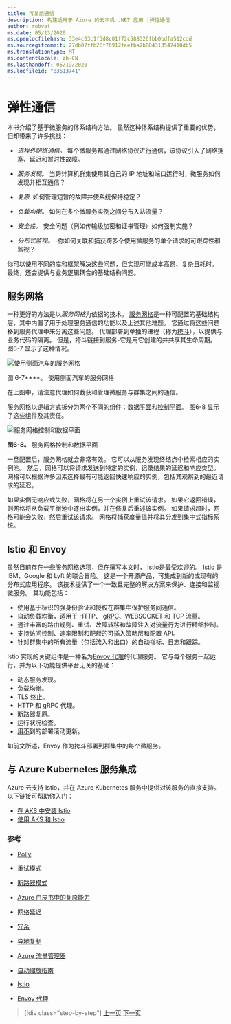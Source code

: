 ```yaml
---
title: 可复原通信
description: 构建适用于 Azure 的云本机 .NET 应用 |弹性通信
author: robvet
ms.date: 05/13/2020
ms.openlocfilehash: 33e4c03c1f3d8c01f72c588326fbb0bdfa512cdd
ms.sourcegitcommit: 27db07ffb26f76912feefba7b884313547410db5
ms.translationtype: MT
ms.contentlocale: zh-CN
ms.lasthandoff: 05/19/2020
ms.locfileid: "83613741"
---
```

# <a name="resilient-communications"></a>弹性通信

本书介绍了基于微服务的体系结构方法。 虽然这种体系结构提供了重要的优势，但却带来了许多挑战：

- *进程外网络通信。* 每个微服务都通过网络协议进行通信，该协议引入了网络拥塞、延迟和暂时性故障。

- *服务发现。* 当跨计算机群集使用其自己的 IP 地址和端口运行时，微服务如何发现并相互通信？

- *复原.* 如何管理短暂的故障并使系统保持稳定？

- *负载均衡。* 如何在多个微服务实例之间分布入站流量？

- *安全性。* 安全问题（例如传输级加密和证书管理）如何强制实施？

- *分布式监视。* -你如何关联和捕获跨多个使用微服务的单个请求的可跟踪性和监视？

你可以使用不同的库和框架解决这些问题，但实现可能成本高昂、复杂且耗时。 最终，还会提供与业务逻辑耦合的基础结构问题。

## <a name="service-mesh"></a>服务网格

一种更好的方法是以*服务网格*为依据的技术。 [服务网格](https://www.nginx.com/blog/what-is-a-service-mesh/)是一种可配置的基础结构层，其中内置了用于处理服务通信的功能以及上述其他难题。 它通过将这些问题移到服务代理中来分离这些问题。 代理部署到单独的进程（称为[挎斗](https://docs.microsoft.com/azure/architecture/patterns/sidecar)），以提供与业务代码的隔离。 但是，挎斗链接到服务-它是用它创建的并共享其生命周期。 图6-7 显示了这种情况。

![使用侧面汽车的服务网格](./media/service-mesh-with-side-car.png)

图 6-7****。 使用侧面汽车的服务网格

在上图中，请注意代理如何截获和管理微服务与群集之间的通信。

服务网格以逻辑方式拆分为两个不同的组件：[数据平面](https://blog.envoyproxy.io/service-mesh-data-plane-vs-control-plane-2774e720f7fc)和[控制平面](https://blog.envoyproxy.io/service-mesh-data-plane-vs-control-plane-2774e720f7fc)。 图6-8 显示了这些组件及其责任。

![服务网格控制和数据平面](./media/istio-control-and-data-plane.png)

**图6-8。** 服务网格控制和数据平面

一旦配置后，服务网格就会非常有效。 它可以从服务发现终结点中检索相应的实例池。 然后，网格可以将请求发送到特定的实例，记录结果的延迟和响应类型。 网格可以根据许多因素选择最有可能返回快速响应的实例，包括其观察到的最近请求的延迟。

如果实例无响应或失败，网格将在另一个实例上重试该请求。 如果它返回错误，则网格将从负载平衡池中逐出实例，并在修复后重述该实例。 如果请求超时，网格可能会失败，然后重试该请求。 网格将捕获度量值并将其分发到集中式指标系统。

## <a name="istio-and-envoy"></a>Istio 和 Envoy

虽然目前存在一些服务网格选项，但在撰写本文时， [Istio](https://istio.io/docs/concepts/what-is-istio/)是最受欢迎的。 Istio 是 IBM、Google 和 Lyft 的联合冒险。 这是一个开源产品，可集成到新的或现有的分布式应用程序。 该技术提供了一个一致且完整的解决方案来保护、连接和监视微服务。 其功能包括：

- 使用基于标识的强身份验证和授权在群集中保护服务间通信。
- 自动负载均衡，适用于 HTTP、 [gRPC](https://grpc.io/)、WEBSOCKET 和 TCP 流量。
- 通过丰富的路由规则、重试、故障转移和故障注入对流量行为进行精细控制。
- 支持访问控制、速率限制和配额的可插入策略层和配置 API。
- 针对群集中的所有流量（包括流入和出口）的自动指标、日志和跟踪。

Istio 实现的关键组件是一种名为[Envoy 代理](https://www.envoyproxy.io/docs/envoy/latest/intro/what_is_envoy)的代理服务。 它与每个服务一起运行，并为以下功能提供平台无关的基础：

- 动态服务发现。
- 负载均衡。
- TLS 终止。
- HTTP 和 gRPC 代理。
- 断路器复原。
- 运行状况检查。
- [用不](https://martinfowler.com/bliki/CanaryRelease.html)到的部署滚动更新。

如前文所述，Envoy 作为挎斗部署到群集中的每个微服务。

## <a name="integration-with-azure-kubernetes-services"></a>与 Azure Kubernetes 服务集成

Azure 云支持 Istio，并在 Azure Kubernetes 服务中提供对该服务的直接支持。 以下链接可帮助你入门：

- [在 AKS 中安装 Istio](https://docs.microsoft.com/azure/aks/istio-install)
- [使用 AKS 和 Istio](https://docs.microsoft.com/azure/aks/istio-scenario-routing)

### <a name="references"></a>参考

- [Polly](http://www.thepollyproject.org/)

- [重试模式](https://docs.microsoft.com/azure/architecture/patterns/retry)

- [断路器模式](https://docs.microsoft.com/azure/architecture/patterns/circuit-breaker)

- [Azure 白皮书中的复原能力](https://azure.microsoft.com/mediahandler/files/resourcefiles/resilience-in-azure-whitepaper/Resilience%20in%20Azure.pdf)

- [网络延迟](https://www.techopedia.com/definition/8553/network-latency)

- [冗余](https://docs.microsoft.com/azure/architecture/guide/design-principles/redundancy)

- [异地复制](https://docs.microsoft.com/azure/sql-database/sql-database-active-geo-replication)

- [Azure 流量管理器](https://docs.microsoft.com/azure/traffic-manager/traffic-manager-overview)

- [自动缩放指南](https://docs.microsoft.com/azure/architecture/best-practices/auto-scaling)

- [Istio](https://istio.io/docs/concepts/what-is-istio/)

- [Envoy 代理](https://www.envoyproxy.io/docs/envoy/latest/intro/what_is_envoy)

>[!div class="step-by-step"]
>[上一页](infrastructure-resiliency-azure.md)
>[下一页](monitoring-health.md)
